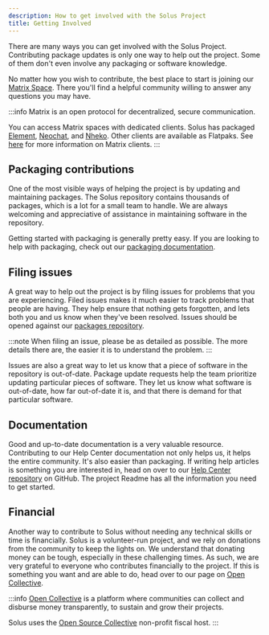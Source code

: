 ```yaml
---
description: How to get involved with the Solus Project
title: Getting Involved
---
```


There are many ways you can get involved with the Solus Project. Contributing package updates is only one way to help out the project. Some of them don't even involve any packaging or software knowledge.

No matter how you wish to contribute, the best place to start is joining our [Matrix Space](https://matrix.to/#/#solus:matrix.org). There you'll find a helpful community willing to answer any questions you may have.

:::info
Matrix is an open protocol for decentralized, secure communication.

You can access Matrix spaces with dedicated clients. Solus has packaged [Element](https://element.io), [Neochat](https://apps.kde.org/neochat/), and [Nheko](https://nheko-reborn.github.io). Other clients are available as Flatpaks. See [here](https://matrix.org/ecosystem/clients/) for more information on Matrix clients.
:::

## Packaging contributions

One of the most visible ways of helping the project is by updating and maintaining packages. The Solus repository contains thousands of packages, which is a lot for a small team to handle. We are always welcoming and appreciative of assistance in maintaining software in the repository.

Getting started with packaging is generally pretty easy. If you are looking to help with packaging, check out our [packaging documentation](/packaging).

## Filing issues

A great way to help out the project is by filing issues for problems that you are experiencing. Filed issues makes it much easier to track problems that people are having. They help ensure that nothing gets forgotten, and lets both you and us know when they've been resolved. Issues should be opened against our [packages repository](https://github.com/getsolus/packages/issues).

:::note
When filing an issue, please be as detailed as possible. The more details there are, the easier it is to understand the problem.
:::

Issues are also a great way to let us know that a piece of software in the repository is out-of-date. Package update requests help the team prioritize updating particular pieces of software. They let us know what software is out-of-date, how far out-of-date it is, and that there is demand for that particular software.

## Documentation

Good and up-to-date documentation is a very valuable resource. Contributing to our Help Center documentation not only helps us, it helps the entire community. It's also easier than packaging. If writing help articles is something you are interested in, head on over to our [Help Center repository](https://github.com/getsolus/help-center-docs) on GitHub. The project Readme has all the information you need to get started.

## Financial

Another way to contribute to Solus without needing any technical skills or time is financially. Solus is a volunteer-run project, and we rely on donations from the community to keep the lights on. We understand that donating money can be tough, especially in these challenging times. As such, we are very grateful to everyone who contributes financially to the project. If this is something you want and are able to do, head over to our page on [Open Collective](https://opencollective.com/getsolus).

:::info
[Open Collective](https://opencollective.com) is a platform where communities can collect and disburse money transparently, to sustain and grow their projects.

Solus uses the [Open Source Collective](https://www.oscollective.org) non-profit fiscal host.
:::
